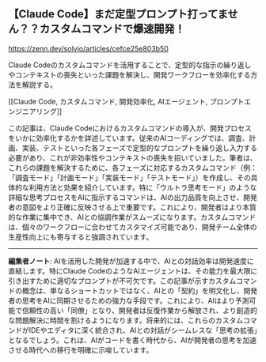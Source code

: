 ## 【Claude Code】まだ定型プロンプト打ってません？？カスタムコマンドで爆速開発！

https://zenn.dev/solvio/articles/cefce25e803b50

Claude Codeのカスタムコマンドを活用することで、定型的な指示の繰り返しやコンテキストの喪失といった課題を解決し、開発ワークフローを効率化する方法を解説する。

[[Claude Code, カスタムコマンド, 開発効率化, AIエージェント, プロンプトエンジニアリング]]

この記事は、Claude Codeにおけるカスタムコマンドの導入が、開発プロセスをいかに効率化するかを詳述しています。従来のAIコーディングでは、調査、計画、実装、テストといった各フェーズで定型的なプロンプトを繰り返し入力する必要があり、これが非効率性やコンテキストの喪失を招いていました。筆者は、これらの課題を解決するために、各フェーズに対応するカスタムコマンド（例：「調査モード」「計画モード」「実装モード」「テストモード」）を作成し、その具体的な利用方法と効果を紹介しています。特に「ウルトラ思考モード」のような詳細な思考プロセスをAIに指示するコマンドは、AIの出力品質を向上させ、開発者の意図をより正確に反映させる上で重要です。これにより、開発者はより本質的な作業に集中でき、AIとの協調作業がスムーズになります。カスタムコマンドは、個々のワークフローに合わせてカスタマイズ可能であり、開発チーム全体の生産性向上にも寄与すると強調されています。

---

**編集者ノート**: AIを活用した開発が加速する中で、AIとの対話効率は開発速度に直結します。特にClaude CodeのようなAIエージェントは、その能力を最大限に引き出すために適切なプロンプトが不可欠です。この記事が示すカスタムコマンドの概念は、単なるショートカットではなく、AIとの「契約」を明文化し、開発者の思考をAIに同期させるための強力な手段です。これにより、AIはより予測可能で信頼性の高い「同僚」となり、開発者は反復作業から解放され、より創造的な問題解決に時間を割けるようになります。将来的には、これらのカスタムコマンドがIDEやエディタに深く統合され、AIとの対話がシームレスな「思考の拡張」となるでしょう。これは、AIがコードを書く時代から、AIが開発者の思考を加速させる時代への移行を明確に示唆しています。